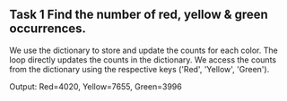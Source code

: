 ## Task 1 Find the number of red, yellow & green occurrences.

We use the dictionary to store and update the counts for each color.
The loop directly updates the counts in the dictionary.
We access the counts from the dictionary using the respective keys ('Red', 'Yellow', 'Green').

Output: 
Red=4020, Yellow=7655, Green=3996